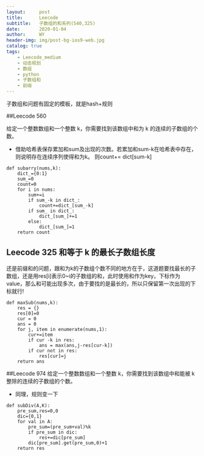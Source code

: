```yaml
---
layout:     post
title:      Leecode
subtitle:   子数组的和系列(540,325)
date:       2020-01-04
author:     WY
header-img: img/post-bg-ios9-web.jpg
catalog: true
tags:
    - Leecode_medium
    - 动态规划
    - 数组
    - python
    - 子数组和
    - 前缀
---
```


子数组和问题有固定的模板，就是hash+规则


##Leecode 560

给定一个整数数组和一个整数 k，你需要找到该数组中和为 k 的连续的子数组的个数。
- 借助哈希表保存累加和sum及出现的次数。若累加和sum-k在哈希表中存在，则说明存在连续序列使得和为k。 则count+= dict[sum-k]

```
def subarry(nums,k):
    dict_={0:1}
    sum_=0
    count=0
    for i in nums:
        sum+=i
        if sum_-k in dict_:
            count+=dict_[sum_-k]
        if sum_ in dict_:
            dict_[sum_]+=1
        else:
            dict_[sum_]=1
    return count
```

## Leecode 325 和等于 k 的最长子数组长度
还是前缀和的问题，跟和为k的子数组个数不同的地方在于，这道题要找最长的子数组，还是用res[i]表示0~i的子数组的和，此时使用和作为key，下标作为value，那么和可能出现多次，由于要找的是最长的，所以只保留第一次出现的下标就行!

```
def maxSub(nums,k):
    res = {}
    res[0]=0
    cur = 0
    ans = 0
    for j, item in enumerate(nums,1):
        cur+=item
        if cur -k in res:
            ans = max(ans,j-res[cur-k])
        if cur not in res:
            res[cur]=j
    return ans
```


##Leecode 974
给定一个整数数组和一个整数 k，你需要找到该数组中和能被 k 整除的连续的子数组的个数。
- 同理，规则变一下

```
def subDiv(A,K):
    pre_sum,res=0,0
    dic={0,1}
    for val in A:
        pre_sum=(pre_sum+val)%k
        if pre_sum in dic:
            res+=dic[pre_sum]
        dic[pre_sum].get(pre_sum,0)+1
    return res
```
